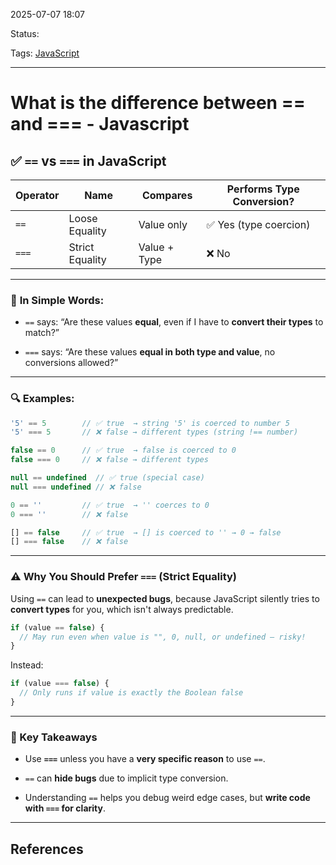 
2025-07-07 18:07

Status:

Tags: [JavaScript](../../../3%20-%20Tags/JavaScript.md)

---
# What is the difference between == and === - Javascript

## ✅ `==` vs `===` in JavaScript

| Operator | Name            | Compares     | Performs Type Conversion? |
| -------- | --------------- | ------------ | ------------------------- |
| `==`     | Loose Equality  | Value only   | ✅ Yes (type coercion)     |
| `===`    | Strict Equality | Value + Type | ❌ No                      |

---

### 🧠 **In Simple Words:**

- `==` says: “Are these values **equal**, even if I have to **convert their types** to match?”
    
- `===` says: “Are these values **equal in both type and value**, no conversions allowed?”
    

---

### 🔍 Examples:

```js
'5' == 5        // ✅ true  → string '5' is coerced to number 5
'5' === 5       // ❌ false → different types (string !== number)

false == 0      // ✅ true  → false is coerced to 0
false === 0     // ❌ false → different types

null == undefined  // ✅ true (special case)
null === undefined // ❌ false

0 == ''         // ✅ true  → '' coerces to 0
0 === ''        // ❌ false

[] == false     // ✅ true  → [] is coerced to '' → 0 → false
[] === false    // ❌ false
```

---

### ⚠️ Why You Should **Prefer `===`** (Strict Equality)

Using `==` can lead to **unexpected bugs**, because JavaScript silently tries to **convert types** for you, which isn't always predictable.

```js
if (value == false) {
  // May run even when value is "", 0, null, or undefined — risky!
}
```

Instead:

```js
if (value === false) {
  // Only runs if value is exactly the Boolean false
}
```

---

### 📌 Key Takeaways

- Use **`===`** unless you have a **very specific reason** to use `==`.
    
- `==` can **hide bugs** due to implicit type conversion.
    
- Understanding `==` helps you debug weird edge cases, but **write code with `===` for clarity**.
    

---
## References